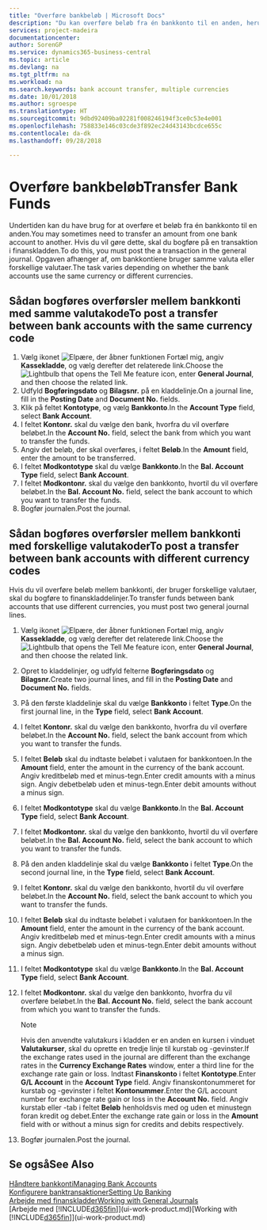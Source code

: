 ```yaml
---
title: "Overføre bankbeløb | Microsoft Docs"
description: "Du kan overføre beløb fra én bankkonto til en anden, herunder forskellige valutaer, ved at bogføre transaktionen i finanskladden."
services: project-madeira
documentationcenter: 
author: SorenGP
ms.service: dynamics365-business-central
ms.topic: article
ms.devlang: na
ms.tgt_pltfrm: na
ms.workload: na
ms.search.keywords: bank account transfer, multiple currencies
ms.date: 10/01/2018
ms.author: sgroespe
ms.translationtype: HT
ms.sourcegitcommit: 9dbd92409ba02281f008246194f3ce0c53e4e001
ms.openlocfilehash: 758833e146c03cde3f892ec24d43143bcdce655c
ms.contentlocale: da-dk
ms.lasthandoff: 09/28/2018

---
```

# <a name="transfer-bank-funds"></a><span data-ttu-id="9cb46-103">Overføre bankbeløb</span><span class="sxs-lookup"><span data-stu-id="9cb46-103">Transfer Bank Funds</span></span>
<span data-ttu-id="9cb46-104">Undertiden kan du have brug for at overføre et beløb fra én bankkonto til en anden.</span><span class="sxs-lookup"><span data-stu-id="9cb46-104">You may sometimes need to transfer an amount from one bank account to another.</span></span> <span data-ttu-id="9cb46-105">Hvis du vil gøre dette, skal du bogføre på en transaktion i finanskladden.</span><span class="sxs-lookup"><span data-stu-id="9cb46-105">To do this, you must post the a transaction in the general journal.</span></span> <span data-ttu-id="9cb46-106">Opgaven afhænger af, om bankkontiene bruger samme valuta eller forskellige valutaer.</span><span class="sxs-lookup"><span data-stu-id="9cb46-106">The task varies depending on whether the bank accounts use the same currency or different currencies.</span></span>

## <a name="to-post-a-transfer-between-bank-accounts-with-the-same-currency-code"></a><span data-ttu-id="9cb46-107">Sådan bogføres overførsler mellem bankkonti med samme valutakode</span><span class="sxs-lookup"><span data-stu-id="9cb46-107">To post a transfer between bank accounts with the same currency code</span></span>
1. <span data-ttu-id="9cb46-108">Vælg ikonet ![Elpære, der åbner funktionen Fortæl mig](media/ui-search/search_small.png "Fortæl mig, hvad du vil foretage dig"), angiv **Kassekladde**, og vælg derefter det relaterede link.</span><span class="sxs-lookup"><span data-stu-id="9cb46-108">Choose the ![Lightbulb that opens the Tell Me feature](media/ui-search/search_small.png "Tell me what you want to do") icon, enter **General Journal**, and then choose the related link.</span></span>
2. <span data-ttu-id="9cb46-109">Udfyld **Bogføringsdato** og **Bilagsnr.** på en kladdelinje.</span><span class="sxs-lookup"><span data-stu-id="9cb46-109">On a journal line, fill in the **Posting Date** and **Document No.** fields.</span></span>
3. <span data-ttu-id="9cb46-110">Klik på feltet **Kontotype**, og vælg **Bankkonto**.</span><span class="sxs-lookup"><span data-stu-id="9cb46-110">In the **Account Type** field, select **Bank Account**.</span></span>
4. <span data-ttu-id="9cb46-111">I feltet **Kontonr.** skal du vælge den bank, hvorfra du vil overføre beløbet.</span><span class="sxs-lookup"><span data-stu-id="9cb46-111">In the **Account No.** field, select the bank from which you want to transfer the funds.</span></span>
5. <span data-ttu-id="9cb46-112">Angiv det beløb, der skal overføres, i feltet **Beløb**.</span><span class="sxs-lookup"><span data-stu-id="9cb46-112">In the **Amount** field, enter the amount to be transferred.</span></span>
6. <span data-ttu-id="9cb46-113">I feltet **Modkontotype** skal du vælge **Bankkonto**.</span><span class="sxs-lookup"><span data-stu-id="9cb46-113">In the **Bal. Account Type** field, select **Bank Account**.</span></span>
7. <span data-ttu-id="9cb46-114">I feltet **Modkontonr.** skal du vælge den bankkonto, hvortil du vil overføre beløbet.</span><span class="sxs-lookup"><span data-stu-id="9cb46-114">In the **Bal. Account No.** field, select the bank account to which you want to transfer the funds.</span></span>
8. <span data-ttu-id="9cb46-115">Bogfør journalen.</span><span class="sxs-lookup"><span data-stu-id="9cb46-115">Post the journal.</span></span>

## <a name="to-post-a-transfer-between-bank-accounts-with-different-currency-codes"></a><span data-ttu-id="9cb46-116">Sådan bogføres overførsler mellem bankkonti med forskellige valutakoder</span><span class="sxs-lookup"><span data-stu-id="9cb46-116">To post a transfer between bank accounts with different currency codes</span></span>
<span data-ttu-id="9cb46-117">Hvis du vil overføre beløb mellem bankkonti, der bruger forskellige valutaer, skal du bogføre to finanskladdelinjer.</span><span class="sxs-lookup"><span data-stu-id="9cb46-117">To transfer funds between bank accounts that use different currencies, you must post two general journal lines.</span></span>

1. <span data-ttu-id="9cb46-118">Vælg ikonet ![Elpære, der åbner funktionen Fortæl mig](media/ui-search/search_small.png "Fortæl mig, hvad du vil foretage dig"), angiv **Kassekladde**, og vælg derefter det relaterede link.</span><span class="sxs-lookup"><span data-stu-id="9cb46-118">Choose the ![Lightbulb that opens the Tell Me feature](media/ui-search/search_small.png "Tell me what you want to do") icon, enter **General Journal**, and then choose the related link.</span></span>
2. <span data-ttu-id="9cb46-119">Opret to kladdelinjer, og udfyld felterne **Bogføringsdato** og **Bilagsnr.**</span><span class="sxs-lookup"><span data-stu-id="9cb46-119">Create two journal lines, and fill in the **Posting Date** and **Document No.** fields.</span></span>
3. <span data-ttu-id="9cb46-120">På den første kladdelinje skal du vælge **Bankkonto** i feltet **Type**.</span><span class="sxs-lookup"><span data-stu-id="9cb46-120">On the first journal line, in the **Type** field, select **Bank Account**.</span></span>
4. <span data-ttu-id="9cb46-121">I feltet **Kontonr.** skal du vælge den bankkonto, hvorfra du vil overføre beløbet.</span><span class="sxs-lookup"><span data-stu-id="9cb46-121">In the **Account No.** field, select the bank account from which you want to transfer the funds.</span></span>
5. <span data-ttu-id="9cb46-122">I feltet **Beløb** skal du indtaste beløbet i valutaen for bankkontoen.</span><span class="sxs-lookup"><span data-stu-id="9cb46-122">In the **Amount** field, enter the amount in the currency of the bank account.</span></span> <span data-ttu-id="9cb46-123">Angiv kreditbeløb med et minus-tegn.</span><span class="sxs-lookup"><span data-stu-id="9cb46-123">Enter credit amounts with a minus sign.</span></span> <span data-ttu-id="9cb46-124">Angiv debetbeløb uden et minus-tegn.</span><span class="sxs-lookup"><span data-stu-id="9cb46-124">Enter debit amounts without a minus sign.</span></span>
6. <span data-ttu-id="9cb46-125">I feltet **Modkontotype** skal du vælge **Bankkonto**.</span><span class="sxs-lookup"><span data-stu-id="9cb46-125">In the **Bal. Account Type** field, select **Bank Account**.</span></span>
7. <span data-ttu-id="9cb46-126">I feltet **Modkontonr.** skal du vælge den bankkonto, hvortil du vil overføre beløbet.</span><span class="sxs-lookup"><span data-stu-id="9cb46-126">In the **Bal. Account No.** field, select the bank account to which you want to transfer the funds.</span></span>
8. <span data-ttu-id="9cb46-127">På den anden kladdelinje skal du vælge **Bankkonto** i feltet **Type**.</span><span class="sxs-lookup"><span data-stu-id="9cb46-127">On the second journal line, in the **Type** field, select **Bank Account**.</span></span>
9. <span data-ttu-id="9cb46-128">I feltet **Kontonr.** skal du vælge den bankkonto, hvortil du vil overføre beløbet.</span><span class="sxs-lookup"><span data-stu-id="9cb46-128">In the **Account No.** field, select the bank account to which you want to transfer the funds.</span></span>
10. <span data-ttu-id="9cb46-129">I feltet **Beløb** skal du indtaste beløbet i valutaen for bankkontoen.</span><span class="sxs-lookup"><span data-stu-id="9cb46-129">In the **Amount** field, enter the amount in the currency of the bank account.</span></span> <span data-ttu-id="9cb46-130">Angiv kreditbeløb med et minus-tegn.</span><span class="sxs-lookup"><span data-stu-id="9cb46-130">Enter credit amounts with a minus sign.</span></span> <span data-ttu-id="9cb46-131">Angiv debetbeløb uden et minus-tegn.</span><span class="sxs-lookup"><span data-stu-id="9cb46-131">Enter debit amounts without a minus sign.</span></span>
11. <span data-ttu-id="9cb46-132">I feltet **Modkontotype** skal du vælge **Bankkonto**.</span><span class="sxs-lookup"><span data-stu-id="9cb46-132">In the **Bal. Account Type** field, select **Bank Account**.</span></span>  
12. <span data-ttu-id="9cb46-133">I feltet **Modkontonr.** skal du vælge den bankkonto, hvorfra du vil overføre beløbet.</span><span class="sxs-lookup"><span data-stu-id="9cb46-133">In the **Bal. Account No.** field, select the bank account from which you want to transfer the funds.</span></span>

    > [!NOTE]  
    > <span data-ttu-id="9cb46-134">Hvis den anvendte valutakurs i kladden er en anden en kursen i vinduet **Valutakurser**, skal du oprette en tredje linje til kurstab og -gevinster.</span><span class="sxs-lookup"><span data-stu-id="9cb46-134">If the exchange rates used in the journal are different than the exchange rates in the **Currency Exchange Rates** window, enter a third line for the exchange rate gain or loss.</span></span> <span data-ttu-id="9cb46-135">Indtast **Finanskonto** i feltet **Kontotype**.</span><span class="sxs-lookup"><span data-stu-id="9cb46-135">Enter **G/L Account** in the **Account Type** field.</span></span> <span data-ttu-id="9cb46-136">Angiv finanskontonummeret for kurstab og -gevinster i feltet **Kontonummer**.</span><span class="sxs-lookup"><span data-stu-id="9cb46-136">Enter the G/L account number for exchange rate gain or loss in the **Account No.** field.</span></span> <span data-ttu-id="9cb46-137">Angiv kurstab eller -tab i feltet **Beløb** henholdsvis med og uden et minustegn foran kredit og debet.</span><span class="sxs-lookup"><span data-stu-id="9cb46-137">Enter the exchange rate gain or loss in the **Amount** field with or without a minus sign for credits and debits respectively.</span></span>
13. <span data-ttu-id="9cb46-138">Bogfør journalen.</span><span class="sxs-lookup"><span data-stu-id="9cb46-138">Post the journal.</span></span>

## <a name="see-also"></a><span data-ttu-id="9cb46-139">Se også</span><span class="sxs-lookup"><span data-stu-id="9cb46-139">See Also</span></span>
[<span data-ttu-id="9cb46-140">Håndtere bankkonti</span><span class="sxs-lookup"><span data-stu-id="9cb46-140">Managing Bank Accounts</span></span>](bank-manage-bank-accounts.md)  
[<span data-ttu-id="9cb46-141">Konfigurere banktransaktioner</span><span class="sxs-lookup"><span data-stu-id="9cb46-141">Setting Up Banking</span></span>](bank-setup-banking.md)  
[<span data-ttu-id="9cb46-142">Arbejde med finanskladder</span><span class="sxs-lookup"><span data-stu-id="9cb46-142">Working with General Journals</span></span>](ui-work-general-journals.md)  
<span data-ttu-id="9cb46-143">[Arbejde med [!INCLUDE[d365fin](includes/d365fin_md.md)]](ui-work-product.md)</span><span class="sxs-lookup"><span data-stu-id="9cb46-143">[Working with [!INCLUDE[d365fin](includes/d365fin_md.md)]](ui-work-product.md)</span></span>

